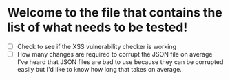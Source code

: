 # Welcome to the file that contains the list of what needs to be tested!
- [ ] Check to see if the XSS vulnerability checker is working
- [ ] How many changes are required to corrupt the JSON file on average<br>I've heard that JSON files are bad to use because they can be corrupted easily but I'd like to know how long that takes on average.
